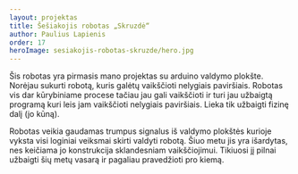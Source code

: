 ```yaml
---
layout: projektas
title: Šešiakojis robotas „Skruzdė“
author: Paulius Lapienis
order: 17
heroImage: sesiakojis-robotas-skruzde/hero.jpg
---
```

Šis robotas yra pirmasis mano projektas su arduino valdymo plokšte. Norėjau
sukurti robotą, kuris galėtų vaikščioti nelygiais paviršiais. Robotas vis dar
kūrybiniame procese tačiau jau gali vaikščioti ir turi jau užbaigtą programą
kuri leis jam vaikščioti nelygiais paviršiais. Lieka tik užbaigti fizinę dalį
(jo kūną).

Robotas veikia gaudamas trumpus signalus iš valdymo plokštės kurioje vyksta
visi loginiai veiksmai skirti valdyti robotą. Šiuo metu jis yra išardytas, nes
keičiama jo konstrukcija sklandesniam vaikščiojimui. Tikiuosi jį pilnai
užbaigti šių metų vasarą ir pagaliau pravedžioti pro kiemą.
